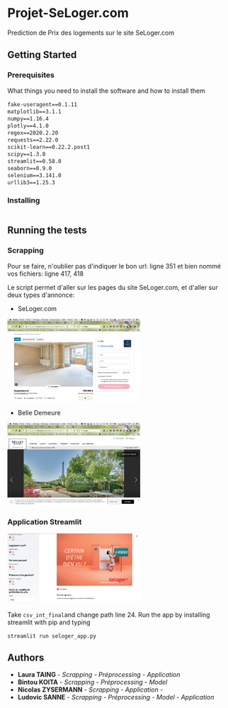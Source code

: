 # Projet-SeLoger.com

Prediction de Prix des logements sur le site SeLoger.com

## Getting Started
### Prerequisites

What things you need to install the software and how to install them

```
fake-useragent==0.1.11
matplotlib==3.1.1
numpy==1.16.4
plotly==4.1.0
regex==2020.2.20
requests==2.22.0
scikit-learn==0.22.2.post1
scipy==1.3.0
streamlit==0.58.0
seaborn==0.9.0
selenium==3.141.0
urllib3==1.25.3
```

### Installing

```
```

## Running the tests

### Scrapping

Pour se faire, n'oublier pas d'indiquer le bon url: ligne 351 et bien nommé vos fichiers: ligne 417, 418

Le script permet d'aller sur les pages du site SeLoger.com, et d'aller sur deux types d'annonce:
- SeLoger.com
<img src="https://github.com/TAINGL/Projet-SeLoger.com/blob/master/img/SeLoger_Annonce.png" width="300"/>

- Belle Demeure
<img src="https://github.com/TAINGL/Projet-SeLoger.com/blob/master/img/BD_Annonce.png" width="300"/>

### Application Streamlit

<img src="https://github.com/TAINGL/Projet-SeLoger.com/blob/master/img/PredictLogement.png" width="300"/>

Take `csv_int_final`and change path line 24.
Run the app by installing streamlit with pip and typing
```
streamlit run seloger_app.py
```

## Authors

* **Laura TAING** - *Scrapping - Préprocessing - Application*  
* **Bintou KOITA** - *Scrapping - Préprocessing - Model* 
* **Nicolas ZYSERMANN** - *Scrapping - Application* - 
* **Ludovic SANNE** - *Scrapping - Préprocessing - Model - Application*
